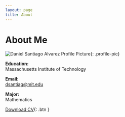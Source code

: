 ```yaml
---
layout: page
title: About
---
```


# About Me

![Daniel Santiago Alvarez Profile Picture](https://dasantiag.github.io/public/profile_picture.jpg){: .profile-pic}

**Education:**  
Massachusetts Institute of Technology

**Email:**  
[dsantiag@mit.edu](dsantiag@mit.edu)

**Major:**  
Mathematics


[Download CV](https://dasantiag.github.io/public/CV_Daniel_W.pdf){: .btn }
